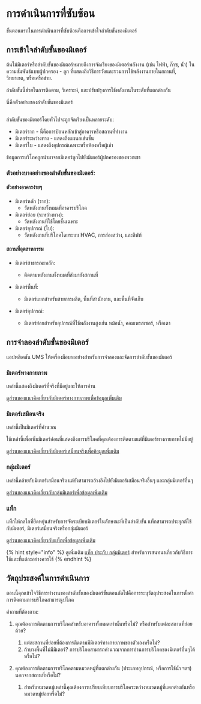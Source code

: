 # การดำเนินการที่ซับซ้อน

ขั้นตอนแรกในการดำเนินการที่ซับซ้อนคือการเข้าใจลำดับขั้นของมิเตอร์

## การเข้าใจลำดับขั้นของมิเตอร์

ต้นไม้มิเตอร์หรือลำดับขั้นของมิเตอร์หมายถึงการจัดเรียงของมิเตอร์พลังงาน (เช่น ไฟฟ้า, ก๊าซ, น้ำ) ในความสัมพันธ์แบบผู้ปกครอง - ลูก ที่แสดงถึงวิธีการวัดและรวมการใช้พลังงานภายในสถานที่, วิทยาเขต, หรือเครือข่าย.&#x20;

ลำดับขั้นนี้ช่วยในการติดตาม, วิเคราะห์, และปรับปรุงการใช้พลังงานในระดับที่แตกต่างกัน



นี่คือตัวอย่างของลำดับขั้นของมิเตอร์

<figure><img src="../.gitbook/assets/image (13).png" alt=""><figcaption></figcaption></figure>

ลำดับขั้นของมิเตอร์โดยทั่วไปจะถูกจัดเรียงเป็นหลายระดับ:

* มิเตอร์ราก - นี่คือการป้อนหลักเข้าสู่อาคารหรือสถานที่ทำงาน
* มิเตอร์ระหว่างทาง - แสดงถึงแผนกเช่นชั้น
* มิเตอร์ใบ - แสดงถึงอุปกรณ์เฉพาะหรือห้องหรือผู้เช่า

ข้อมูลการบริโภคถูกนำมาจากมิเตอร์ลูกไปยังมิเตอร์ผู้ปกครองของพวกเขา



### ตัวอย่างบางอย่างของลำดับขั้นของมิเตอร์:

#### ตัวอย่างอาคารง่ายๆ

* มิเตอร์หลัก (ราก):&#x20;
  * วัดพลังงานทั้งหมดที่อาคารบริโภค
* มิเตอร์ย่อย (ระหว่างทาง):
  * วัดพลังงานที่ใช้โดยชั้นเฉพาะ
* มิเตอร์อุปกรณ์ (ใบ):
  * วัดพลังงานที่บริโภคโดยระบบ HVAC, การส่องสว่าง, และลิฟท์

#### สถานที่อุตสาหกรรม

* มิเตอร์สาธารณะหลัก:
  * ติดตามพลังงานทั้งหมดที่ส่งมายังสถานที่
* มิเตอร์พื้นที่:
  * &#x20;มิเตอร์แยกสำหรับสายการผลิต, พื้นที่สำนักงาน, และพื้นที่จัดเก็บ
*   มิเตอร์อุปกรณ์:

    * มิเตอร์ย่อยสำหรับอุปกรณ์ที่ใช้พลังงานสูงเช่น หม้อน้ำ, คอมเพรสเซอร์, หรือเตา



## การจำลองลำดับขั้นของมิเตอร์

แอปพลิเคชัน UMS ให้เครื่องมือบางอย่างสำหรับการจำลองและจัดการลำดับขั้นของมิเตอร์

### มิเตอร์ทางกายภาพ

เหล่านี้แสดงถึงมิเตอร์ที่จริงที่มีอยู่และให้การอ่าน

[ดูส่วนของแนวคิดเกี่ยวกับมิเตอร์ทางกายภาพเพื่อข้อมูลเพิ่มเติม](complex-implementations.md#physical-meters)

### มิเตอร์เสมือนจริง

เหล่านี้เป็นมิเตอร์ที่คำนวณ

ใช้เหล่านี้เพื่อเพิ่มมิเตอร์อ่อนที่แสดงถึงการบริโภคที่คุณต้องการติดตามแต่ที่มิเตอร์ทางกายภาพไม่มีอยู่

[ดูส่วนของแนวคิดเกี่ยวกับมิเตอร์เสมือนจริงเพื่อข้อมูลเพิ่มเติม](complex-implementations.md#virtual-meters)



### กลุ่มมิเตอร์

เหล่านี้คล้ายกับมิเตอร์เสมือนจริง แต่ยังสามารถอ้างอิงไปยังมิเตอร์เสมือนจริงอื่นๆ และกลุ่มมิเตอร์อื่นๆ

[ดูส่วนของแนวคิดเกี่ยวกับกลุ่มมิเตอร์เพื่อข้อมูลเพิ่มเติม](complex-implementations.md#meter-groups)

### แท็ก

แท็กให้กลไกที่ยืดหยุ่นสำหรับการจัดระเบียบมิเตอร์ในลักษณะที่เป็นลำดับขั้น แท็กสามารถประยุกต์ใช้กับมิเตอร์, มิเตอร์เสมือนจริงหรือกลุ่มมิเตอร์

[ดูส่วนของแนวคิดเกี่ยวกับแท็กเพื่อข้อมูลเพิ่มเติม](complex-implementations.md#tags)

{% hint style="info" %}
ดูเพิ่มเติม [แท็ก ประกับ กลุ่มมิเตอร์](../readme/concepts/tags-vs-meter-groups.md) สำหรับการสนทนาเกี่ยวกับวิธีการใช้และที่แต่ละอย่างควรใช้
{% endhint %}



## วัตถุประสงค์ในการดำเนินการ

ตอนนี้คุณเข้าใจวิธีการทำงานของลำดับขั้นของมิเตอร์ขั้นตอนถัดไปคือการระบุวัตถุประสงค์ในการตั้งค่าการติดตามการบริโภคสาธารณูปโภค



คำถามที่ต้องถาม:

1. คุณต้องการติดตามการบริโภคสำหรับอาคารทั้งหมดเท่านั้นหรือไม่? หรือสำหรับแต่ละสถานที่ย่อยด้วย?
   1. แต่ละสถานที่ย่อยที่ต้องการติดตามมีมิเตอร์ทางกายภาพของตัวเองหรือไม่?
   2. ถ้าบางพื้นที่ไม่มีมิเตอร์? การบริโภคสามารถคำนวณจากการอ่านการบริโภคของมิเตอร์อื่นๆได้หรือไม่?
2. คุณต้องการติดตามการบริโภคตามหมวดหมู่ที่แตกต่างกัน (ประเภทอุปกรณ์, หรือการใช้น้ำ ฯลฯ) นอกจากสถานที่หรือไม่?

    1. สำหรับหมวดหมู่เหล่านี้คุณต้องการเปรียบเทียบการบริโภคระหว่างหมวดหมู่ที่แตกต่างกันหรือหมวดหมู่ย่อยหรือไม่?





